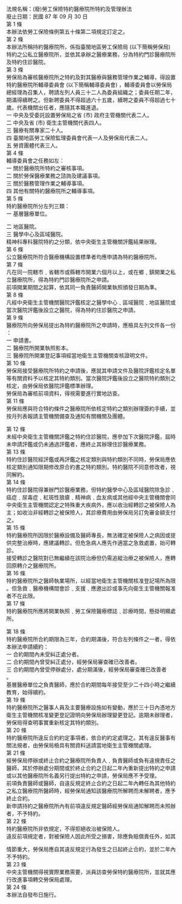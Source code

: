 法規名稱：(廢)勞工保險特約醫療院所特約及管理辦法  
廢止日期：民國 87 年 09 月 30 日  
第 1 條  
本辦法依勞工保險條例第五十條第二項規定訂定之。  
第 2 條  
本辦法所稱持約醫療院所，係指臺閩地區勞工保險局 (以下簡稱勞保局)  
特約之公私立醫療院所，並依其承辦之醫療業務，分為特約門診醫療院所  
及特約住診醫院。  
第 3 條  
勞保局為審核醫療院所之特約及對其醫療與醫務管理作業之輔導，得設置  
特約醫療院所輔導委員會 (以下簡稱輔導委員會) ，輔導委員會以勞保局  
總經理為召集人，聘請左列人員三十二人為委員組織之；委員任期二年，  
期滿得續聘之。但新聘委員不得超過六十五歲，續聘之委員不得超過七十  
歲。代表機關出任者，應隨其本職進退。  
一 中央及受委託設置勞保局之省 (市) 政府主管機關代表二人。  
二 中央及省 (市) 衛生主管機關代表四人。  
三 醫療有關專家二十人。  
四 臺閩地區勞工保險監理委員會代表一人及勞保局代表二人。  
五 勞資團體代表三人。  
第 4 條  
輔導委員會之任務如左：  
一 關於醫療院所特約之審核事項。  
二 關於勞保醫療業務之諮詢及建議事項。  
三 關於醫務管理作業之輔導事項。  
四 其他有關特約醫療院所之輔導事項。  
第 5 條  
特約醫療院所分左列三類：  
一 基層醫療單位。  


二 地區醫院。  
三 醫學中心及區域醫院。  
精神科專科醫院特約之分類，依中央衛生主管機關評鑑結果辦理。  
第 6 條  
公立醫療院所符合醫療機構設置標準者均應申請為特約醫療院所。  
第 7 條  
凡在同一院轄市﹑省轄市或縣轄市開業六個月以上，或在鄉﹑鎮開業之私  
立醫療院所，得為特約門診醫療院所之申請。  
前項開業期間之起算，依其同一負責醫師開業執照頒發日期為準。  
第 8 條  
凡經中央衛生主管機關醫院評鑑核定之醫學中心﹑區域醫院﹑地區醫院或  
當次醫院評鑑後設立之醫院，得為特約住診醫院之申請。  
第 9 條  
醫療院所向勞保局提出為特約醫療院所之申請時，應檢具左列文件各一份  
：  
一 申請書。  
二 醫療院所開業執照影本。  
三 醫療院所開業登記事項經當地衛生主管機關查核證明文件。  
第 10 條  
勞保局接受醫療院所特約之申請後，應就其申請文件及醫院評鑑核定名單  
等有關資料予以核定其特約類別。當次醫院評鑑後設立之醫院特約類別之  
核定，由勞保局依醫院評鑑標準辦理。  
勞保局為審核前項資料，得視需要進行實地訪查。  
第 11 條  
勞保局應與符合特約條件之醫療院所依核定特約之類別辦理簽約手續，並  
按月列表報請主管機關備查及通知有關機關及團體。  


第 12 條  
未經中央衛生主管機關評鑑之特約住診醫院，應參加下次醫院評鑑，屆時  
未申請評鑑或仍未通過評鑑者，應終止其辦理住診醫療業務。  
第 13 條  
特約住診醫院經評鑑或再評鑑之核定類別與特約類別不同時，勞保局應依  
核定類別通知限期修改原合約書之特約類別。特約醫院不同意修改者，視  
同解約。  
第 14 條  
特約住診醫院得兼辦門診醫療業務，但特約醫學中心及區域醫院除急診﹑  
癌症﹑尿毒症﹑紅斑性狼瘡﹑精神病﹑血友病或其他經中央主管機關會同  
中央衛生主管機關認定之特殊重大疾病外，應以收治經轉診之被保險人為  
主；如收治非經轉診之被保險人，其診療費用由勞保局另訂免審金額支付  
之。  
第 15 條  
特約醫療院所因限於醫療設備及醫師專長，無法確定被保險人之病因或提  
供完整治療時，應建議轉診。但危急病人應先作適當之急救處置，始可轉  
診。  
接受轉診之醫院對已無繼續在該院治療但仍需追縱治療之被保險人，應轉  
回原轉介之醫療院所。  
第 16 條  
特約醫療院所之醫師執業場所，以經當地衛生主管機關核准登記場所為限  
。但急救﹑醫療機構間會診﹑支援﹑應邀出診或事先向衛生主管機關報准  
者不在此限。  
第 17 條  
特約醫療院所應將開業執照﹑勞工保險醫療標誌﹑診療時間，懸掛明顯處  
所。  


第 18 條  
特約醫療院所合約期限為三年，合約期滿後，符合左列條件之一者，得依  
本辦法申請續約：  
一 合約期間內未受糾正處分者。  
二 合約期間內曾受糾正處分，經勞保局審查確已改善者。  
三 合約期間內曾受停辦處分，處分期滿後，經勞保局審查確已改善者  
。  
基層醫療單位之負責醫師，應於合約期間每年接受至少二十四小時之繼續  
教育，始得續約。  
第 19 條  
特約醫療院所之醫事人員及主要醫療設施如有變動，應於三十日內憑地方  
衛生主管機關核准變更登記證明向勞保局辦理變更登記。逾期未辦理者，  
勞保局得查明事實重新核定其特約類別。  
第 20 條  
特約醫療院所違反合約約定事項者，依合約約定處理之。其有違反醫事有  
關法規者，由勞保局檢具有關資料送請當地衛生主管機關處理。  
第 21 條  
經勞保局停辦或終止合約之醫療院所負責人﹑負責醫師或負有違規責任之  
醫師，其於停辦處分期間或於終止合約之日起二年內重新提出特約之申請  
或以其他醫療院所名義另行提出特約之申請，勞保局應不予受理。  
前項負責醫師或醫師，自違反規定終止合約之日起二年內轉任為其他特約  
之私立醫療院所醫師時，經勞保局通知該醫療院所解聘而未解聘者，應予  
終止合約。  
新申請持約之醫療院所內有前項違反規定醫師經勞保局通知解聘而未照辦  
者，不予特約。  
第 22 條  
特約醫療院所非依規定，不得拒絕收治被保險人。  
違反前項規定者，對被保險人因此所受之損害，除應負賠償責任外，如其  


情節重大，勞保局應自其違反規定行為發生之日起終止合約，並於二年內  
不予特約。  
第 23 條  
中央主管機關得視實際業務需要，派員訪查勞保特約醫療院所，並就其應  
行改進事項轉交勞保局處理。  
第 24 條  
本辦法自發布日施行。  


